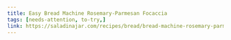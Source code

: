 ```yaml
---
title: Easy Bread Machine Rosemary-Parmesan Focaccia
tags: [needs-attention, to-try,]
link: https://saladinajar.com/recipes/bread/bread-machine-rosemary-parmesan-foccacia/
---
```


